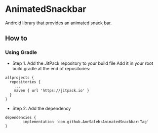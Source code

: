 # AnimatedSnackbar
Android library that provides an animated snack bar.

## How to
### Using Gradle
- Step 1. Add the JitPack repository to your build file
Add it in your root build.gradle at the end of repositories:
```
allprojects {
  repositories {
    ...
    maven { url 'https://jitpack.io' }
  }
}
```
- Step 2. Add the dependency
```
dependencies {
        implementation 'com.github.AmrSaleh:AnimatedSnackbar:Tag'
}
```

